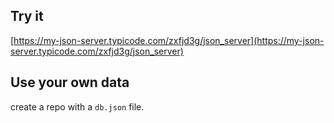 ## Try it

[https://my-json-server.typicode.com/zxfjd3g/json_server](https://my-json-server.typicode.com/zxfjd3g/json_server)

## Use your own data

create a repo with a `db.json` file.
